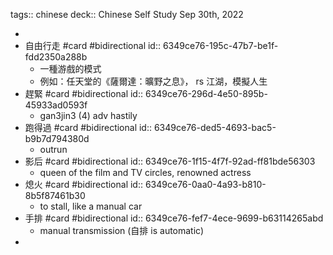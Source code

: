 tags:: chinese
deck:: Chinese Self Study Sep 30th, 2022

-
- 自由行走 #card #bidirectional
  id:: 6349ce76-195c-47b7-be1f-fdd2350a288b
	- 一種游戲的模式
	- 例如：任天堂的《薩爾達：曠野之息》， rs 江湖，模擬人生
- 趕緊 #card #bidirectional
  id:: 6349ce76-296d-4e50-895b-45933ad0593f
	- gan3jin3 (4) adv hastily
- 跑得過 #card #bidirectional
  id:: 6349ce76-ded5-4693-bac5-b9b7d794380d
	- outrun
- 影后 #card #bidirectional
  id:: 6349ce76-1f15-4f7f-92ad-ff81bde56303
	- queen of the film and TV circles, renowned actress
- 熄火 #card #bidirectional
  id:: 6349ce76-0aa0-4a93-b810-8b5f87461b30
	- to stall, like a manual car
- 手排 #card #bidirectional
  id:: 6349ce76-fef7-4ece-9699-b63114265abd
	- manual transmission (自排 is automatic)
-